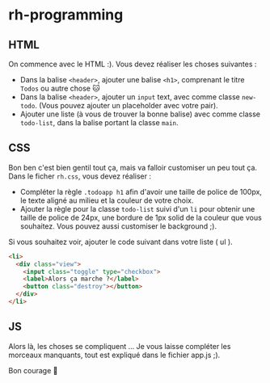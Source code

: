 # rh-programming

## HTML

On commence avec le HTML :).
Vous devez réaliser les choses suivantes :

* Dans la balise `<header>`, ajouter une balise `<h1>`, comprenant le titre `Todos` ou autre chose :cat:
* Dans la balise `<header>`, ajouter un `input` text, avec comme classe `new-todo`. (Vous pouvez ajouter un placeholder avec votre pair).
* Ajouter une liste (à vous de trouver la bonne balise) avec comme classe `todo-list`, dans la balise portant la classe `main`.

## CSS

Bon ben c'est bien gentil tout ça, mais va falloir customiser un peu tout ça.
Dans le ficher `rh.css`, vous devez réaliser :

* Compléter la règle `.todoapp h1` afin d'avoir une taille de police de 100px, le texte aligné au milieu et la couleur de votre choix.
* Ajouter la règle pour la classe `todo-list` suivi d'un `li` pour obtenir une taille de police de 24px, une bordure de 1px solid de la couleur que vous souhaitez. Vous pouvez aussi customiser le background ;).

Si vous souhaitez voir, ajouter le code suivant dans votre liste ( ul ).

```html
<li>
  <div class="view">
    <input class="toggle" type="checkbox">
    <label>Alors ça marche ?</label>
    <button class="destroy"></button>
  </div>
</li>
```

## JS

Alors là, les choses se compliquent ...
Je vous laisse compléter les morceaux manquants, tout est expliqué dans le fichier app.js ;).

Bon courage :gift:
